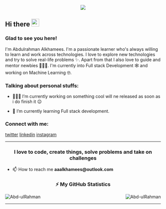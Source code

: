 <!-- visitor counter -->
<p align="center"> 
  <img src="https://profile-counter.glitch.me/Abd-ulRahman/count.svg" />
</p>

<!-- welcome message -->
<h2>Hi there <img src="https://media.giphy.com/media/hvRJCLFzcasrR4ia7z/giphy.gif" width="25px"></h2>

<h3>Glad to see you here!</h3>

<!-- About me -->
<p>
I'm Abdulrahman Alkhamees. I'm a passionate learner who's always willing to learn and work across technologies. I love to explore new technologies and try to solve real-life problems ✨. Apart from that I also love to guide and mentor newbies 👨🏻‍💻. I'm currently into Full stack Development 🕸️ and working on Machine Learning 🤓.
</p>

<!-- Personal Stuffs -->
<h3> Talking about personal stuffs:</h3>

- 👨🏽‍💻 I’m currently working on something cool will ne released as soon as i do finish it 😉

- 🌱 I’m currently learning Full stack development.

<!-- Connect with me -->
<h3 align="left">Connect with me:</h3>
<p align="left">

<a href="https://twitter.com/Alkhamees_1970"/>twitter</a>
<a href="https://linkedin.com/in/abdulrahman-alkhamees-83675320a"/>linkedin</a>
<a href="https://instagram.com/abdulrahman.alkhamees"/>instagram</a>
</p>

<!-- GITHUB STATS -->

<hr>
<h3 align="center">I love to code, create things, solve problems and take on challenges</h3>
  <ul>
    <li>📫 How to reach me <strong>aaalkhamees@outlook.com</strong></li>
  </ul>
<div style="display: block;">
<p>
  <h3 align="center"><b>⚡ My GitHub Statistics</b></h3>
<p>
    <a align="left">
      <p><img align="left" 
  src="https://github-readme-stats.vercel.app/api/top-langs?username=Abd-ulRahman&show_icons=true&theme=dark&locale=en&hide=jupyter%20notebook,lex,&langs_count=8" alt="Abd-ulRahman" /></p></a>
    <a align="right"><p>&nbsp;<img align="right" src="https://github-readme-stats.vercel.app/api?username=Abd-ulRahman&show_icons=true&theme=dark&locale=en" alt="Abd-ulRahman" /></p></a>  
  </p>
</p>
</div>
<hr>
<br>
<!---
Abd-ulRahman/Abd-ulRahman is a ✨ special ✨ repository because its `README.md` (this file) appears on your GitHub profile.
You can click the Preview link to take a look at your changes.
--->
